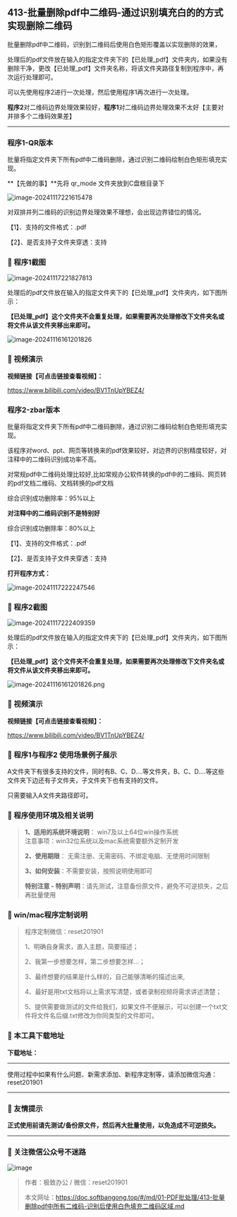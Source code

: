 ## 413-批量删除pdf中二维码-通过识别填充白的的方式实现删除二维码

批量删除pdf中二维码，识别到二维码后使用白色矩形覆盖以实现删除的效果，

处理后的pdf文件放在输入的指定文件夹下的【已处理_pdf】文件夹内，如果没有删除干净，更改【已处理_pdf】文件夹名称，将该文件夹路径复制到程序中，再次运行处理即可。



可以先使用程序2进行一次处理，然后使用程序1再次进行一次处理。

**程序2**对二维码边界处理效果较好，**程序1**对二维码边界处理效果不太好【主要对并排多个二维码效果差】

------

### **程序1-QR版本**

批量将指定文件夹下所有pdf中二维码删除，通过识别二维码绘制白色矩形填充实现。

**【先做的事】**先将 qr_mode 文件夹放到C盘根目录下  

![image-20241117221615478](https://s2.loli.net/2024/11/17/3v5PIhNDK6jW8qr.png)

对双排并列二维码的识别边界处理效果不理想，会出现边界错位的情况。

【1】、支持的文件格式：.pdf  

【2】、是否支持子文件夹穿透：支持  

### 📑 程序1截图

![image-20241117221827813](https://s2.loli.net/2024/11/17/yugzodFhGecw1rC.png)



处理后的pdf文件放在输入的指定文件夹下的【已处理_pdf】文件夹内，如下图所示：

**【已处理_pdf】这个文件夹不会重复处理，如果需要再次处理修改下文件夹名或将文件从该文件夹移出来即可。**

![image-20241116161201826](https://s2.loli.net/2024/11/17/rKzy2uGR4njT8DQ.png)

### 📑 视频演示

**视频链接【可点击链接查看视频】：**

https://www.bilibili.com/video/BV1TnUpYBEZ4/

### **程序2-zbar版本**

批量将指定文件夹下所有pdf中二维码删除，通过识别二维码绘制白色矩形填充实现。

该程序对word、ppt、网页等转换来的pdf效果较好，对边界的识别精度较好，对注释中的二维码识别成功率不高。



对常规pdf中二维码处理比较好,比如常规办公软件转换的pdf中的二维码、网页转的pdf文档二维码、文档转换的pdf文档

综合识别成功删除率：95%以上



**对注释中的二维码识别不是特别好**

综合识别成功删除率：80%以上



【1】、支持的文件格式：.pdf  

【2】、是否支持子文件夹穿透：支持  



**打开程序方式：**

![image-20241117222247546](https://s2.loli.net/2024/11/17/5FoRY3wmKrMWOnC.png)

### 📑 程序2截图

![image-20241117222409359](https://s2.loli.net/2024/11/17/VLitD7yqZAjIpe6.png)



处理后的pdf文件放在输入的指定文件夹下的【已处理_pdf】文件夹内，如下图所示：

**【已处理_pdf】这个文件夹不会重复处理，如果需要再次处理修改下文件夹名或将文件从该文件夹移出来即可。**

![image-20241116161201826.png](https://s2.loli.net/2024/11/17/G1NsTxM8oOh3qgc.png)

### 📑 视频演示

**视频链接【可点击链接查看视频】：**

https://www.bilibili.com/video/BV1TnUpYBEZ4/

### 📑 程序1与程序2 使用场景例子展示

A文件夹下有很多支持的文件，同时有B、C、D....等文件夹，B、C、D....等这些文件夹下边还有子文件夹，子文件夹下也有支持的文件。

只需要输入A文件夹路径即可。



### 📑 程序使用环境及相关说明

> **1、适用的系统环境说明**： win7及以上64位win操作系统  
> 注意事项：win32位系统以及mac系统需要额外定制开发  
>
> **2、使用期限**： 无需注册、无需密码、不绑定电脑、无使用时间限制  
>
> **3、如何安装**：不需要安装，按照说明使用即可  
>
> **特别注意 - 特别声明**：请先测试，注意备份原文件，避免不可逆损失，之后再批量使用



### 📑 win/mac程序定制说明

> 程序定制微信：reset201901  
>
> 1、明确自身需求，直入主题，简要描述；
>
> 2、我第一步想要怎样，第二步想要怎样...； 
>
> 3、最终想要的结果是什么样的，自己能够清晰的描述出来,  
>
> 4、最好是用txt文档将以上需求写清楚，或者录制视频将需求讲述清楚；  
>
> 5、提供需要做测试的文件给我们，如果文件不便展示，可以创建一个txt文件将文件名后缀.txt修改为你同类型的文件即可。  

### 📑 本工具下载地址

**下载地址：**

------

使用过程中如果有什么问题、新需求添加、新程序定制等，请添加微信沟通：reset201901

------

### 📑 友情提示

**正式使用前请先测试/备份原文件，然后再大批量使用，以免造成不可逆损失。**

------

### 📑 关注微信公众号不迷路

![image](https://s2.loli.net/2024/11/02/tK9T7jxLcuv5rUk.png)

> 作者：极致办公  /  微信：reset201901
>
> 本文网址：https://doc.softbangong.top/#/md/01-PDF批处理/413-批量删除pdf中所有二维码-识别后使用白色填充二维码区域.md
